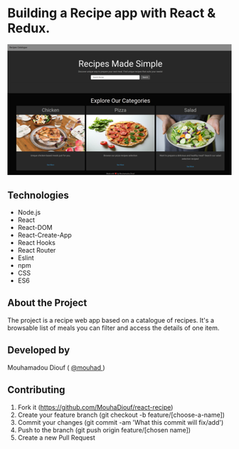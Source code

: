 # Building a Recipe app with React & Redux.
![screenshot](./src/pictures/app-screenshot.png)
## Technologies

- Node.js
- React
- React-DOM
- React-Create-App
- React Hooks
- React Router
- Eslint
- npm
- CSS
- ES6

## About the Project

The project is a recipe web app based on a catalogue of recipes. It's a browsable list of meals you can filter and access the details of one item. 


## Developed by

Mouhamadou Diouf ( <a href="https://github.com/MouhaDiouf"> @mouhad </a>)


## Contributing

1. Fork it (https://github.com/MouhaDiouf/react-recipe)
2. Create your feature branch (git checkout -b feature/[choose-a-name])
3. Commit your changes (git commit -am 'What this commit will fix/add')
4. Push to the branch (git push origin feature/[chosen name])
5. Create a new Pull Request
